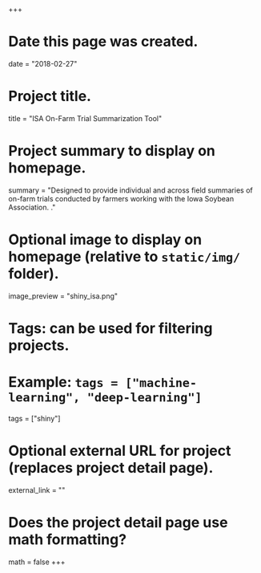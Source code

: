 +++
# Date this page was created.
date = "2018-02-27"

# Project title.
title = "ISA On-Farm Trial Summarization Tool"

# Project summary to display on homepage.
summary = "Designed to provide individual and across field summaries of on-farm trials conducted by farmers working with the Iowa Soybean Association. ."

# Optional image to display on homepage (relative to `static/img/` folder).
image_preview = "shiny_isa.png"

# Tags: can be used for filtering projects.
# Example: `tags = ["machine-learning", "deep-learning"]`
tags = ["shiny"]

# Optional external URL for project (replaces project detail page).
external_link = ""

# Does the project detail page use math formatting?
math = false
+++